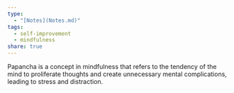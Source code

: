```yaml
---
type:
  - "[Notes](Notes.md)"
tags:
  - self-improvement
  - mindfulness
share: true
---
```


Papancha is a concept in mindfulness that refers to the tendency of the mind to proliferate thoughts and create unnecessary mental complications, leading to stress and distraction.



